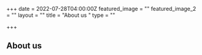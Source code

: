 +++
date = 2022-07-28T04:00:00Z
featured_image = ""
featured_image_2 = ""
layout = ""
title = "About us "
type = ""

+++
## About us